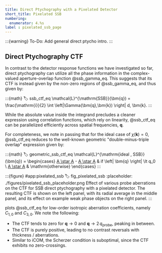 ```yaml
---
title: Direct Ptychography with a Pixelated Detector
short_title: Pixelated SSB
numbering:
  enumerator: 4.%s
label : pixelated_ssb_page
---
```


:::{warning} To-Do:
Add general direct ptycho intro.
:::

## Direct Ptychography CTF

In contrast to the detector response functions we have investigated so far, direct ptychography can utilize all the phase information in the complex-valued aperture-overlap function @ssb_gamma_eq.
This suggests that its CTF is instead given by the non-zero regions of @ssb_gamma_eq, and thus given by:

:::{math}
:label: ssb_ctf_eq
\mathcal{L}^{\mathrm{SSB}}(\bm{q}) = \frac{\mathrm{i}}{2} \int  \left|\Gamma(\bm{q},\bm{k}) \right| d\, \bm{k}.
:::

While the absolute value inside the integrand precludes a cleaner expression using correlation functions, which rely on linearity, @ssb_ctf_eq can be parallelized efficiently across spatial frequencies, $\bm{q}$.

For completeness, we note in passing that for the ideal case of $\chi(\bm{k})=0$, @ssb_ctf_eq reduces to the well-known geometric "double-minus-triple overlap" expression given by:

:::{math}
:label: geometric_ssb_ctf_eq
\mathcal{L}^{\mathrm{ideal \, SSB}}(\bm{q}) = \begin{cases} [A \star A](\bm{q}) - [A \star A](2\,\bm{q}) & if \left| \bm{q} \right| \lt q_0 \\
[A \star A](\bm{q}) & \mathrm{otherwise}
\end{cases}
:::

:::{figure} #app:pixelated_ssb
:label: fig_pixelated_ssb
:placeholder: ./figures/pixelated_ssb_placeholder.png
Effect of various probe aberrations on the CTF for SSB direct ptychography with a pixelated detector.
The resulting CTF is shown on the left panel, with its radial average in the middle panel, and its effect on example weak phase objects on the right panel.
:::

[](#fig_pixelated_ssb) plots @ssb_ctf_eq for low-order isotropic aberration coefficients, namely $C_{1,0}$ and $C_{3,0}$.
We note the following:

* The CTF tends to zero for $\bm{q} \rightarrow 0$ and $\bm{q} \rightarrow 2\, q_{\mathrm{probe}}$, peaking in between.
* The CTF is purely positive, leading to no contrast reversals with thickness / aberrations.
* Similar to iCOM, the Scherzer condition is suboptimal, since the CTF exhibits no zero-crossings.
